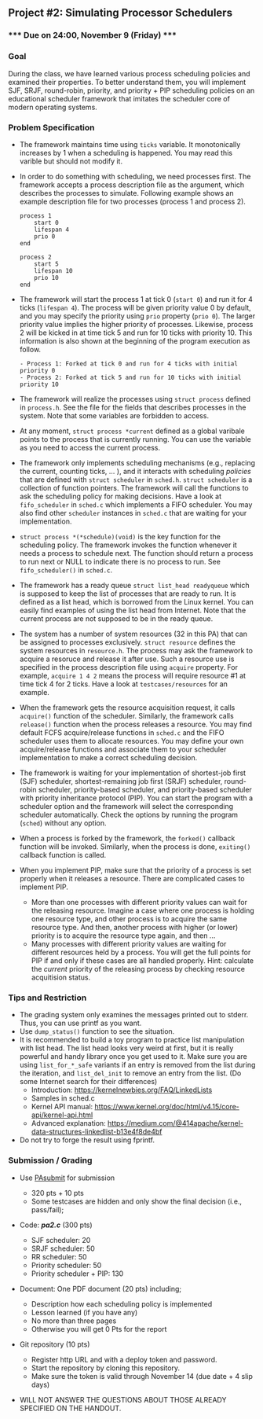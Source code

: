## Project #2: Simulating Processor Schedulers

### *** Due on 24:00, November 9 (Friday) ***


### Goal

During the class, we have learned various process scheduling policies and examined their properties.
To better understand them, you will implement SJF, SRJF, round-robin, priority, and priority + PIP scheduling policies on an educational scheduler framework that imitates the scheduler core of modern operating systems.



### Problem Specification

- The framework maintains time using `ticks` variable. It monotonically increases by 1 when a scheduling is happened. You may read this varible but should not modify it.

- In order to do something with scheduling, we need processes first. The framework accepts a process description file as the argument, which describes the processes to simulate. Following example shows an example description file for two processes (process 1 and process 2).

	```
	process 1
		start 0
		lifespan 4
		prio 0
	end

	process 2
		start 5
		lifespan 10
		prio 10
	end
	```

- The framework will start the process 1 at tick 0 (`start 0`) and run it for 4 ticks (`lifespan 4`). The process will be given priority value 0 by default, and you may specify the priority using `prio` property (`prio 0`). The larger priority value implies the higher priority of processes. Likewise, process 2 will be kicked in at time tick 5 and run for 10 ticks with priority 10. This information is also shown at the beginning of the program execution as follow.
	```
	- Process 1: Forked at tick 0 and run for 4 ticks with initial priority 0
	- Process 2: Forked at tick 5 and run for 10 ticks with initial priority 10
	```

- The framework will realize the processes using `struct process` defined in `process.h`. See the file for the fields that describes processes in the system. Note that some variables are forbidden to access.

- At any moment, `struct process *current` defined as a global varibale points to the process that is currently running. You can use the variable as you need to access the current process.

- The framework only implements scheduling mechanisms (e.g., replacing the current, counting ticks, ... ), and it interacts with scheduling *policies* that are defined with `struct scheduler` in `sched.h`. `struct scheduler` is a collection of function pointers. The framework will call the functions to ask the scheduling policy for making decisions. Have a look at `fifo_scheduler` in `sched.c` which implements a FIFO scheduler. You may also find other `scheduler` instances in `sched.c` that are waiting for your implementation.

- `struct process *(*schedule)(void)` is the key function for the scheduling policy. The framework invokes the function whenever it needs a process to schedule next. The function should return a process to run next or NULL to indicate there is no process to run. See `fifo_scheduler()` in `sched.c`.

- The framework has a ready queue `struct list_head readyqueue` which is supposed to keep the list of processes that are ready to run. It is defined as a list head, which is borrowed from the Linux kernel. You can easily find examples of using the list head from Internet. Note that the current process are not supposed to be in the ready queue.

- The system has a number of system resources (32 in this PA) that can be assigned to processes exclusively. `struct resource` defines the system resources in `resource.h`. The process may ask the framework to acquire a resoruce and release it after use. Such a resource use is specified in the process description file using `acquire` property. For example, `acquire 1 4 2` means the process will require resource #1 at time tick 4 for 2 ticks. Have a look at `testcases/resources` for an example.

- When the framework gets the resource acquisition request, it calls `acquire()` function of the scheduler. Similarly, the framework calls `release()` function when the process releases a resource. You may find default FCFS acquire/release functions in `sched.c` and the FIFO scheduler uses them to allocate resources. You may define your own acquire/release functions and associate them to your scheduler implementation to make a correct scheduling decision.

- The framework is waiting for your implementation of shortest-job first (SJF) scheduler, shortest-remaining job first (SRJF) scheduler, round-robin scheduler, priority-based scheduler, and priority-based scheduler with priority inheritance protocol (PIP). You can start the program with a scheduler option and the framework will select the corresponding scheduler automatically. Check the options by running the program (`sched`) without any option.

- When a process is forked by the framework, the `forked()` callback function will be invoked. Similarly, when the process is done, `exiting()` callback function is called.

- When you implement PIP, make sure that the priority of a process is set properly when it releases a resource. There are complicated cases to implement PIP.
	- More than one processes with different priority values can wait for the releasing resource. Imagine a case where one process is holding one resource type, and other process is to acquire the same resource type. And then, another process with higher (or lower) priority is to acquire the resource type again, and then ...
	- Many processes with different priority values are waiting for different resources held by a process.
	You will get the full points for PIP if and only if these cases are all handled properly. Hint: calculate the *current* priority of the releasing process by checking resource acquitision status.



### Tips and Restriction

- The grading system only examines the messages printed out to stderr. Thus, you can use printf as you want.
- Use `dump_status()` function to see the situation.
- It is recommended to build a toy program to practice list manipulation with list head. The list head looks very weird at first, but it is really powerful and handy library once you get used to it. Make sure you are using `list_for_*_safe` variants if an entry is removed from the list during the iteration, and `list_del_init` to remove an entry from the list. (Do some Internet search for their differences)
	- Introduction: https://kernelnewbies.org/FAQ/LinkedLists
	- Samples in sched.c
	- Kernel API manual: https://www.kernel.org/doc/html/v4.15/core-api/kernel-api.html
	- Advanced explanation: https://medium.com/@414apache/kernel-data-structures-linkedlist-b13e4f8de4bf
- Do not try to forge the result using fprintf.



### Submission / Grading

- Use [PAsubmit](https://sslab.ajou.ac.kr/pasubmit) for submission
	- 320 pts + 10 pts 
	- Some testcases are hidden and only show the final decision (i.e., pass/fail);

- Code: ***pa2.c*** (300 pts)
	- SJF scheduler: 20
	- SRJF scheduler: 50
	- RR scheduler:  50
	- Priority scheduler: 50
	- Priority scheduler + PIP: 130

- Document: One PDF document (20 pts) including;
	- Description how each scheduling policy is implemented
	- Lesson learned (if you have any)
	- No more than three pages
	- Otherwise you will get 0 Pts for the report

- Git repository (10 pts)
	- Register http URL and with a deploy token and password.
	- Start the repository by cloning this repository.
	- Make sure the token is valid through November 14 (due date + 4 slip days)

- WILL NOT ANSWER THE QUESTIONS ABOUT THOSE ALREADY SPECIFIED ON THE HANDOUT.

